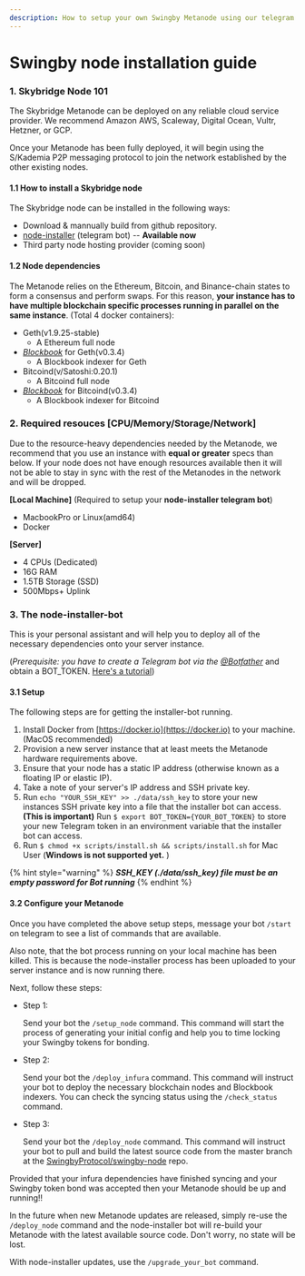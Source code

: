 ```yaml
---
description: How to setup your own Swingby Metanode using our telegram deployment bot
---
```


# Swingby node installation guide

### 1. Skybridge Node 101

The Skybridge Metanode can be deployed on any reliable cloud service provider. We recommend Amazon AWS, Scaleway, Digital Ocean, Vultr, Hetzner, or GCP.

Once your Metanode has been fully deployed, it will begin using the S/Kademia P2P messaging protocol to join the network established by the other existing nodes.

#### 1.1 How to install a Skybridge node

The Skybridge node can be installed in the following ways:

* Download & mannually build from github repository.
* [node-installer](https://github.com/SwingbyProtocol/node-installer) \(telegram bot\) -- **Available now**
* Third party node hosting provider \(coming soon\)

#### 1.2 Node dependencies

The Metanode relies on the Ethereum, Bitcoin, and Binance-chain states to form a consensus and perform swaps. For this reason, **your instance has to have multiple blockchain specific processes running in parallel on the same instance**. \(Total 4 docker containers\):

* Geth\(v1.9.25-stable\) 
  * A Ethereum full node 
* [_Blockbook_](https://github.com/trezor/blockbook) for Geth\(v0.3.4\) 
  * A Blockbook indexer for Geth
* Bitcoind\(v/Satoshi:0.20.1\) 
  * A Bitcoind full node
* [_Blockbook_](https://github.com/trezor/blockbook) for Bitcoind\(v0.3.4\) 
  * A Blockbook indexer for Bitcoind

### 2. Required resouces \[CPU/Memory/Storage/Network\]

Due to the resource-heavy dependencies needed by the Metanode, we recommend that you use an instance with **equal or greater** specs than below. If your node does not have enough resources available then it will not be able to stay in sync with the rest of the Metanodes in the network and will be dropped.

**\[Local Machine\]** \(Required to setup your **node-installer telegram bot**\)

* MacbookPro or Linux\(amd64\) 
* Docker 

**\[Server\]**

* 4 CPUs \(Dedicated\)
* 16G RAM
* 1.5TB Storage \(SSD\)
* 500Mbps+ Uplink

### 3. The node-installer-bot

This is your personal assistant and will help you to deploy all of the necessary dependencies onto your server instance.

\(_Prerequisite: you have to create a Telegram bot via the_ [_@Botfather_](https://t.me/botfather) and obtain a BOT\_TOKEN. [Here's a tutorial](https://www.siteguarding.com/en/how-to-get-telegram-bot-api-token)\)

#### 3.1 Setup

The following steps are for getting the installer-bot running.

1. Install Docker from [https://docker.io](https://docker.io) to your machine. \(MacOS recommended\)
2. Provision a new server instance that at least meets the Metanode hardware requirements above.
3. Ensure that your node has a static IP address \(otherwise known as a floating IP or elastic IP\).
4. Take a note of your server's IP address and SSH private key.
5. Run `echo "YOUR_SSH_KEY" >> ./data/ssh_key` to store your new instances SSH private key into a file that the installer bot can access. **\(This is important\)**  Run `$ export BOT_TOKEN={YOUR_BOT_TOKEN}` to store your new Telegram token in an environment variable that the installer bot can access.
6. Run `$ chmod +x scripts/install.sh && scripts/install.sh` for Mac User \(**Windows is not supported yet.** \)

{% hint style="warning" %}
_**SSH\_KEY \(./data/ssh\_key\) file must be an empty password for Bot running**_
{% endhint %}

#### 3.2 Configure your Metanode

Once you have completed the above setup steps, message your bot `/start` on telegram to see a list of commands that are available.

Also note, that the bot process running on your local machine has been killed. This is because the node-installer process has been uploaded to your server instance and is now running there.

Next, follow these steps:

* Step 1:

    Send your bot the `/setup_node` command. This command will start the process of generating your initial config and help you to time locking your Swingby tokens for bonding.

* Step 2:

    Send your bot the `/deploy_infura` command. This command will instruct your bot to deploy the necessary blockchain nodes and Blockbook indexers. You can check the syncing status using the `/check_status` command.

* Step 3:

    Send your bot the `/deploy_node` command. This command will instruct your bot to pull and build the latest source code from the master branch at the [SwingbyProtocol/swingby-node](https://github.com/SwingbyProtocol/skybridge-node) repo.

Provided that your infura dependencies have finished syncing and your Swingby token bond was accepted then your Metanode should be up and running!!

In the future when new Metanode updates are released, simply re-use the `/deploy_node` command and the node-installer bot will re-build your Metanode with the latest available source code. Don't worry, no state will be lost.

With node-installer updates, use the `/upgrade_your_bot` command.

